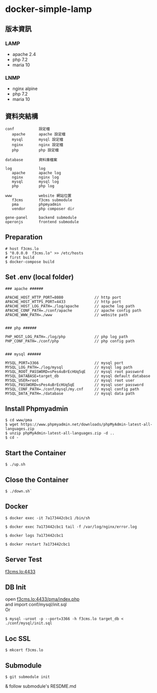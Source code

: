 # docker-simple-lamp  


## 版本資訊

### LAMP 
+ apache 2.4
+ php 7.2
+ maria 10

### LNMP
+ nginx alpine
+ php 7.2
+ maria 10


## 資料夾結構

```
conf           設定檔  
   apache      apache 設定檔  
   mysql       mysql 設定檔  
   nginx       nginx 設定檔
   php         php 設定檔  

database       資料庫檔案  

log            log  
   apache      apache log  
   nginx       nginx log  
   mysql       mysql log  
   php         php log  

www            website 網站位置  
   f3cms       f3cms submodule
   pma         phpmyadmin 
   vendor      php composer dir

gene-panel     backend submodule
operonjs       frontend submodule
```


## Preparation

```
# host f3cms.lo
$ "0.0.0.0  f3cms.lo" >> /etc/hosts
# first build
$ docker-compose build
```


## Set .env (local folder)

```
### apache ######

APACHE_HOST_HTTP_PORT=8080              // http port  
APACHE_HOST_HTTPS_PORT=4433             // http port  
APACHE_HOST_LOG_PATH=./log/apache       // apache log path  
APACHE_CONF_PATH=./conf/apache          // apache config path
APACHE_WWW_PATH=./www                   // website path


### php ######

PHP_HOST_LOG_PATH=./log/php             // php log path
PHP_CONF_PATH=./conf/php                // php config path


### mysql ######

MYSQL_PORT=3366                         // mysql port
MYSQL_LOG_PATH=./log/mysql              // mysql log path
MYSQL_ROOT_PASSWORD=sPes4uBrEcHUq5qE    // mysql root password
MYSQL_DATABASE=target_db                // mysql default database
MYSQL_USER=root                         // mysql root user
MYSQL_PASSWORD=sPes4uBrEcHUq5qE         // mysql user password
MYSQL_CONF_PATH=./conf/mysql/my.cnf     // mysql config path
MYSQL_DATA_PATH=./database              // mysql data path
```


## Install Phpmyadmin
```
$ cd www/pma
$ wget https://www.phpmyadmin.net/downloads/phpMyAdmin-latest-all-languages.zip
$ unzip phpMyAdmin-latest-all-languages.zip -d ..
$ cd -
```


## Start the Container

```
$ ./up.sh
```

## Close the Container

```
$ ./down.sh`  
```

## Docker

```
$ docker exec -it 7a173442cbc1 /bin/sh

$ docker exec 7a173442cbc1 tail -f /var/log/nginx/error.log

$ docker logs 7a173442cbc1

$ docker restart 7a173442cbc1
```


## Server Test
[f3cms.lo:4433](https://f3cms.lo:4433/)


## DB Init
open [f3cms.lo:4433/pma/index.php](https://f3cms.lo:4433/pma/index.php)  
and import conf/mysql/init.sql  
Or
```
$ mysql -uroot -p --port=3366 -h f3cms.lo target_db < ./conf/mysql/init.sql
```

## Loc SSL

```
$ mkcert f3cms.lo
```

## Submodule
```
$ git submodule init
```
& follow submodule's RESDME.md
